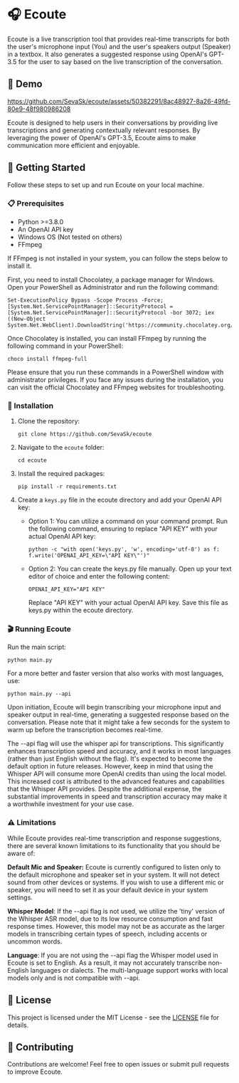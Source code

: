 
# 🎧 Ecoute

Ecoute is a live transcription tool that provides real-time transcripts for both the user's microphone input (You) and the user's speakers output (Speaker) in a textbox. It also generates a suggested response using OpenAI's GPT-3.5 for the user to say based on the live transcription of the conversation.

## 📖 Demo

https://github.com/SevaSk/ecoute/assets/50382291/8ac48927-8a26-49fd-80e9-48f980986208

Ecoute is designed to help users in their conversations by providing live transcriptions and generating contextually relevant responses. By leveraging the power of OpenAI's GPT-3.5, Ecoute aims to make communication more efficient and enjoyable.

## 🚀 Getting Started

Follow these steps to set up and run Ecoute on your local machine.

### 📋 Prerequisites

- Python >=3.8.0
- An OpenAI API key
- Windows OS (Not tested on others)
- FFmpeg 

If FFmpeg is not installed in your system, you can follow the steps below to install it.

First, you need to install Chocolatey, a package manager for Windows. Open your PowerShell as Administrator and run the following command:
```
Set-ExecutionPolicy Bypass -Scope Process -Force; [System.Net.ServicePointManager]::SecurityProtocol = [System.Net.ServicePointManager]::SecurityProtocol -bor 3072; iex ((New-Object System.Net.WebClient).DownloadString('https://community.chocolatey.org/install.ps1'))
```
Once Chocolatey is installed, you can install FFmpeg by running the following command in your PowerShell:
```
choco install ffmpeg-full
```
Please ensure that you run these commands in a PowerShell window with administrator privileges. If you face any issues during the installation, you can visit the official Chocolatey and FFmpeg websites for troubleshooting.

### 🔧 Installation

1. Clone the repository:

   ```
   git clone https://github.com/SevaSk/ecoute
   ```

2. Navigate to the `ecoute` folder:

   ```
   cd ecoute
   ```

3. Install the required packages:

   ```
   pip install -r requirements.txt
   ```
   
4. Create a `keys.py` file in the ecoute directory and add your OpenAI API key:

   - Option 1: You can utilize a command on your command prompt. Run the following command, ensuring to replace "API KEY" with your actual OpenAI API key:

      ```
      python -c "with open('keys.py', 'w', encoding='utf-8') as f: f.write('OPENAI_API_KEY=\"API KEY\"')"
      ```

   - Option 2: You can create the keys.py file manually. Open up your text editor of choice and enter the following content:
   
      ```
      OPENAI_API_KEY="API KEY"
      ```
      Replace "API KEY" with your actual OpenAI API key. Save this file as keys.py within the ecoute directory.

### 🎬 Running Ecoute

Run the main script:

```
python main.py
```

For a more better and faster version that also works with most languages, use:

```
python main.py --api
```

Upon initiation, Ecoute will begin transcribing your microphone input and speaker output in real-time, generating a suggested response based on the conversation. Please note that it might take a few seconds for the system to warm up before the transcription becomes real-time.

The --api flag will use the whisper api for transcriptions. This significantly enhances transcription speed and accuracy, and it works in most languages (rather than just English without the flag). It's expected to become the default option in future releases. However, keep in mind that using the Whisper API will consume more OpenAI credits than using the local model. This increased cost is attributed to the advanced features and capabilities that the Whisper API provides. Despite the additional expense, the substantial improvements in speed and transcription accuracy may make it a worthwhile investment for your use case.

### ⚠️ Limitations

While Ecoute provides real-time transcription and response suggestions, there are several known limitations to its functionality that you should be aware of:

**Default Mic and Speaker:** Ecoute is currently configured to listen only to the default microphone and speaker set in your system. It will not detect sound from other devices or systems. If you wish to use a different mic or speaker, you will need to set it as your default device in your system settings.

**Whisper Model**: If the --api flag is not used, we utilize the 'tiny' version of the Whisper ASR model, due to its low resource consumption and fast response times. However, this model may not be as accurate as the larger models in transcribing certain types of speech, including accents or uncommon words.

**Language**: If you are not using the --api flag the Whisper model used in Ecoute is set to English. As a result, it may not accurately transcribe non-English languages or dialects. The multi-language support works with local models only and is not compatible with --api.

## 📖 License

This project is licensed under the MIT License - see the [LICENSE](LICENSE) file for details.

## 🤝 Contributing

Contributions are welcome! Feel free to open issues or submit pull requests to improve Ecoute.
